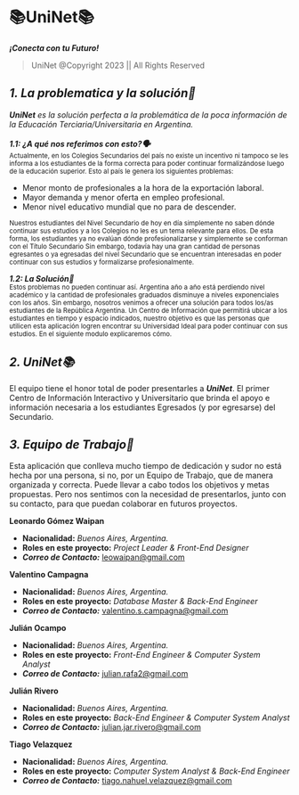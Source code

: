 # **📚UniNet📚**

 ***¡Conecta con tu Futuro!***
>UniNet @Copyright 2023 || All Rights Reserved


## ***1. La problematica y la solución📝***
***UniNet** es la solución perfecta a la problemática de la poca información de la Educación Terciaria/Universitaria en Argentina.*
</br></br>
***1.1: ¿A qué nos referimos con esto?🗣️***</br>
<sub>Actualmente, en los Colegios Secundarios del país no existe un incentivo ni tampoco se les informa a los estudiantes de la forma correcta para poder continuar formalizándose luego de la educación superior. Esto al país le genera los siguientes problemas:</sub></br>

- Menor monto de profesionales a la hora de la exportación laboral.
- Mayor demanda y menor oferta en empleo profesional.
- Menor nivel educativo mundial que no para de descender.

<!-- -->
<sub>Nuestros estudiantes del Nivel Secundario de hoy en día simplemente no saben dónde continuar sus estudios y a los Colegios no les es un tema relevante para ellos. De esta forma, los estudiantes ya no evalúan dónde profesionalizarse y simplemente se conforman con el Título Secundario </sub>
<sub>Sin embargo, todavía hay una gran cantidad de personas egresantes o ya egresadas del nivel Secundario que se encuentran interesadas en poder continuar con sus estudios y formalizarse profesionalmente.</sub></br>

***1.2: La Solución💯***</br>
<sub>Estos problemas no pueden continuar así. Argentina año a año está perdiendo nivel académico y la cantidad de profesionales graduados disminuye a niveles exponenciales con los años. Sin embargo, nosotros venimos a ofrecer una solución para todos los/as estudiantes de la República Argentina. Un Centro de Información que permitirá ubicar a los estudiantes en tiempo y espacio indicados, nuestro objetivo es que las personas que utilicen esta aplicación logren encontrar su Universidad Ideal para poder continuar con sus estudios. En el siguiente modulo explicaremos cómo.</sub></br>

## ***2. UniNet📚***

El equipo tiene el honor total de poder presentarles a ***UniNet***. El primer Centro de Información Interactivo y Universitario que brinda el apoyo e información necesaria a los estudiantes Egresados (y por egresarse) del Secundario.</br>

## ***3. Equipo de Trabajo👥***

Esta aplicación que conlleva mucho tiempo de dedicación y sudor no está hecha por una persona, si no, por un Equipo de Trabajo, que de manera organizada y correcta. Puede llevar a cabo todos los objetivos y metas propuestas. Pero nos sentimos con la necesidad de presentarlos, junto con su contacto, para que puedan colaborar en futuros proyectos.

**Leonardo Gómez Waipan** </br>
- **Nacionalidad:** *Buenos Aires, Argentina.*
- **Roles en este proyecto:** *Project Leader & Front-End Designer*
- ***Correo de Contacto:*** leowaipan@gmail.com 
<!-- -->

**Valentino Campagna**
- **Nacionalidad:** *Buenos Aires, Argentina.*
- **Roles en este proyecto:** *Database Master & Back-End Engineer*
- ***Correo de Contacto:*** valentino.s.campagna@gmail.com
<!-- -->

**Julián Ocampo**
- **Nacionalidad:** *Buenos Aires, Argentina.*
- **Roles en este proyecto:** *Front-End Engineer & Computer System Analyst*
- ***Correo de Contacto:*** julian.rafa2@gmail.com
<!-- -->

**Julián Rivero**
- **Nacionalidad:** *Buenos Aires, Argentina.*
- **Roles en este proyecto:** *Back-End Engineer & Computer System Analyst*
- ***Correo de Contacto:*** julian.jar.rivero@gmail.com
<!-- -->

**Tiago Velazquez**
- **Nacionalidad:** *Buenos Aires, Argentina.*
- **Roles en este proyecto:** *Computer System Analyst & Back-End Engineer*
- ***Correo de Contacto:*** tiago.nahuel.velazquez@gmail.com 
<!-- -->

